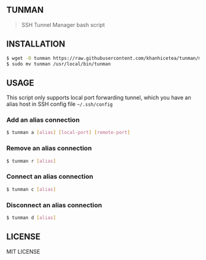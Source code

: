 ## TUNMAN

> SSH Tunnel Manager bash script

## INSTALLATION

```bash
$ wget -O tunman https://raw.githubusercontent.com/khanhicetea/tunman/master/tunman
$ sudo mv tunman /usr/local/bin/tunman
```

## USAGE

This script only supports local port forwarding tunnel, which you have an alias host in SSH config file `~/.ssh/config`

### Add an alias connection

```bash
$ tunman a [alias] [local-port] [remote-port]
```

### Remove an alias connection

```bash
$ tunman r [alias]
```

### Connect an alias connection

```bash
$ tunman c [alias]
```

### Disconnect an alias connection

```bash
$ tunman d [alias]
```

## LICENSE

MIT LICENSE